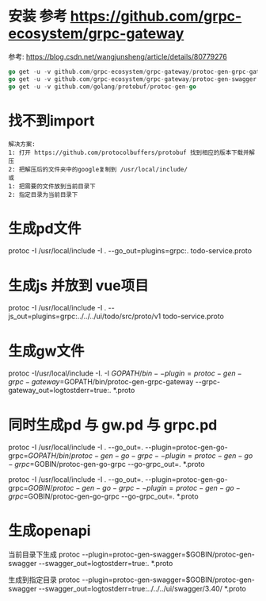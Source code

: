 # 安装 参考  https://github.com/grpc-ecosystem/grpc-gateway

参考: https://blog.csdn.net/wangjunsheng/article/details/80779276

```go
go get -u -v github.com/grpc-ecosystem/grpc-gateway/protoc-gen-grpc-gateway
go get -u -v github.com/grpc-ecosystem/grpc-gateway/protoc-gen-swagger
go get -u -v github.com/golang/protobuf/protoc-gen-go
```




# 找不到import 
```
解决方案: 
1: 打开 https://github.com/protocolbuffers/protobuf 找到相应的版本下载并解压
2: 把解压后的文件夹中的google复制到 /usr/local/include/
或
1: 把需要的文件放到当前目录下
2: 指定目录为当前目录下

```




# 生成pd文件

protoc -I /usr/local/include -I .  --go_out=plugins=grpc:. todo-service.proto

# 生成js 并放到 vue项目
protoc -I /usr/local/include -I .  --js_out=plugins=grpc:../../../ui/todo/src/proto/v1 todo-service.proto

# 生成gw文件
protoc -I/usr/local/include -I. -I $GOPATH/bin --plugin=protoc-gen-grpc-gateway=$GOPATH/bin/protoc-gen-grpc-gateway  --grpc-gateway_out=logtostderr=true:. *.proto


# 同时生成pd 与 gw.pd 与 grpc.pd

protoc -I /usr/local/include -I .  --go_out=. --plugin=protoc-gen-go-grpc=$GOPATH/bin/protoc-gen-go-grpc --plugin=protoc-gen-go-grpc=$GOBIN/protoc-gen-go-grpc --go-grpc_out=.  *.proto 

protoc -I /usr/local/include -I .  --go_out=. --plugin=protoc-gen-go-grpc=$GOBIN/protoc-gen-go-grpc --plugin=protoc-gen-go-grpc=$GOBIN/protoc-gen-go-grpc --go-grpc_out=.  *.proto 

# 生成openapi
当前目录下生成
protoc --plugin=protoc-gen-swagger=$GOBIN/protoc-gen-swagger --swagger_out=logtostderr=true:. *.proto

生成到指定目录
protoc --plugin=protoc-gen-swagger=$GOBIN/protoc-gen-swagger --swagger_out=logtostderr=true:../../../ui/swagger/3.40/ *.proto